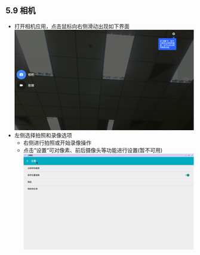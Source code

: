 ## 5.9 相机
   - 打开相机应用，点击鼠标向右侧滑动出现如下界面  
![](../_pic/soft/Camera_option.png)
 - 左侧选择拍照和录像选项
      - 右侧进行拍照或开始录像操作
      - 点击“设置“可对像素、前后摄像头等功能进行设置(暂不可用)  
     ![](../_pic/soft/Camera_setting.png)
